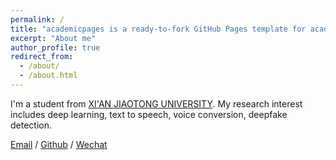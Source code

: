 ```yaml
---
permalink: /
title: "academicpages is a ready-to-fork GitHub Pages template for academic personal websites"
excerpt: "About me"
author_profile: true
redirect_from: 
  - /about/
  - /about.html
---
```


I'm a student from [XI'AN JIAOTONG UNIVERSITY](https://www.xjtu.edu.cn/). My research interest includes deep learning, text to speech, voice conversion, deepfake detection.

[Email](2297025548@qq.com) / [Github](https://github.com/ring-zl) / [Wechat](../images/wechat.jpg)
